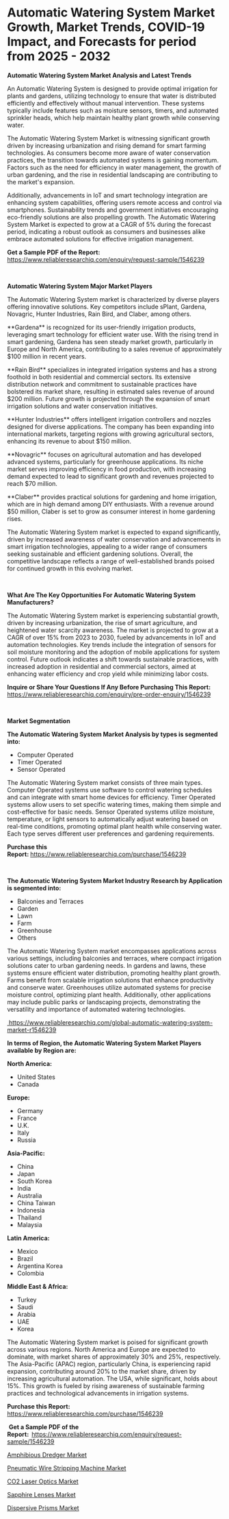 <p><h1>Automatic Watering System Market Growth, Market Trends, COVID-19 Impact, and Forecasts for period from 2025 - 2032</h1></p><p><strong>Automatic Watering System Market Analysis and Latest Trends</strong></p>
<p><p>An Automatic Watering System is designed to provide optimal irrigation for plants and gardens, utilizing technology to ensure that water is distributed efficiently and effectively without manual intervention. These systems typically include features such as moisture sensors, timers, and automated sprinkler heads, which help maintain healthy plant growth while conserving water.</p><p>The Automatic Watering System Market is witnessing significant growth driven by increasing urbanization and rising demand for smart farming technologies. As consumers become more aware of water conservation practices, the transition towards automated systems is gaining momentum. Factors such as the need for efficiency in water management, the growth of urban gardening, and the rise in residential landscaping are contributing to the market's expansion.</p><p>Additionally, advancements in IoT and smart technology integration are enhancing system capabilities, offering users remote access and control via smartphones. Sustainability trends and government initiatives encouraging eco-friendly solutions are also propelling growth. The Automatic Watering System Market is expected to grow at a CAGR of 5% during the forecast period, indicating a robust outlook as consumers and businesses alike embrace automated solutions for effective irrigation management.</p></p>
<p><strong>Get a Sample PDF of the Report:&nbsp;</strong> <a href="https://www.reliableresearchiq.com/enquiry/request-sample/1546239?utm_campaign=973&utm_medium=2&utm_source=Github&utm_content=ia&utm_term=08042025&utm_id=automatic-watering-system">https://www.reliableresearchiq.com/enquiry/request-sample/1546239</a></p>
<p>&nbsp;</p>
<p><strong>Automatic Watering System Major Market Players</strong></p>
<p><p>The Automatic Watering System market is characterized by diverse players offering innovative solutions. Key competitors include sPlant, Gardena, Novagric, Hunter Industries, Rain Bird, and Claber, among others. </p><p>**Gardena** is recognized for its user-friendly irrigation products, leveraging smart technology for efficient water use. With the rising trend in smart gardening, Gardena has seen steady market growth, particularly in Europe and North America, contributing to a sales revenue of approximately $100 million in recent years.</p><p>**Rain Bird** specializes in integrated irrigation systems and has a strong foothold in both residential and commercial sectors. Its extensive distribution network and commitment to sustainable practices have bolstered its market share, resulting in estimated sales revenue of around $200 million. Future growth is projected through the expansion of smart irrigation solutions and water conservation initiatives.</p><p>**Hunter Industries** offers intelligent irrigation controllers and nozzles designed for diverse applications. The company has been expanding into international markets, targeting regions with growing agricultural sectors, enhancing its revenue to about $150 million.</p><p>**Novagric** focuses on agricultural automation and has developed advanced systems, particularly for greenhouse applications. Its niche market serves improving efficiency in food production, with increasing demand expected to lead to significant growth and revenues projected to reach $70 million.</p><p>**Claber** provides practical solutions for gardening and home irrigation, which are in high demand among DIY enthusiasts. With a revenue around $50 million, Claber is set to grow as consumer interest in home gardening rises.</p><p>The Automatic Watering System market is expected to expand significantly, driven by increased awareness of water conservation and advancements in smart irrigation technologies, appealing to a wider range of consumers seeking sustainable and efficient gardening solutions. Overall, the competitive landscape reflects a range of well-established brands poised for continued growth in this evolving market.</p></p>
<p>&nbsp;</p>
<p><strong>What Are The Key Opportunities For Automatic Watering System Manufacturers?</strong></p>
<p><p>The Automatic Watering System market is experiencing substantial growth, driven by increasing urbanization, the rise of smart agriculture, and heightened water scarcity awareness. The market is projected to grow at a CAGR of over 15% from 2023 to 2030, fueled by advancements in IoT and automation technologies. Key trends include the integration of sensors for soil moisture monitoring and the adoption of mobile applications for system control. Future outlook indicates a shift towards sustainable practices, with increased adoption in residential and commercial sectors, aimed at enhancing water efficiency and crop yield while minimizing labor costs.</p></p>
<p><strong>Inquire or Share Your Questions If Any Before Purchasing This Report:</strong> <a href="https://www.reliableresearchiq.com/enquiry/pre-order-enquiry/1546239?utm_campaign=973&utm_medium=2&utm_source=Github&utm_content=ia&utm_term=08042025&utm_id=automatic-watering-system">https://www.reliableresearchiq.com/enquiry/pre-order-enquiry/1546239</a></p>
<p>&nbsp;</p>
<p><strong>Market Segmentation</strong></p>
<p><strong>The Automatic Watering System Market Analysis by types is segmented into:</strong></p>
<p><ul><li>Computer Operated</li><li>Timer Operated</li><li>Sensor Operated</li></ul></p>
<p><p>The Automatic Watering System market consists of three main types. Computer Operated systems use software to control watering schedules and can integrate with smart home devices for efficiency. Timer Operated systems allow users to set specific watering times, making them simple and cost-effective for basic needs. Sensor Operated systems utilize moisture, temperature, or light sensors to automatically adjust watering based on real-time conditions, promoting optimal plant health while conserving water. Each type serves different user preferences and gardening requirements.</p></p>
<p><strong>Purchase this Report:&nbsp;</strong><a href="https://www.reliableresearchiq.com/purchase/1546239?utm_campaign=973&utm_medium=2&utm_source=Github&utm_content=ia&utm_term=08042025&utm_id=automatic-watering-system">https://www.reliableresearchiq.com/purchase/1546239</a></p>
<p>&nbsp;</p>
<p><strong>The Automatic Watering System Market Industry Research by Application is segmented into:</strong></p>
<p><ul><li>Balconies and Terraces</li><li>Garden</li><li>Lawn</li><li>Farm</li><li>Greenhouse</li><li>Others</li></ul></p>
<p><p>The Automatic Watering System market encompasses applications across various settings, including balconies and terraces, where compact irrigation solutions cater to urban gardening needs. In gardens and lawns, these systems ensure efficient water distribution, promoting healthy plant growth. Farms benefit from scalable irrigation solutions that enhance productivity and conserve water. Greenhouses utilize automated systems for precise moisture control, optimizing plant health. Additionally, other applications may include public parks or landscaping projects, demonstrating the versatility and importance of automated watering technologies.</p></p>
<p><a href="https://www.reliableresearchiq.com/global-automatic-watering-system-market-r1546239?utm_campaign=973&utm_medium=2&utm_source=Github&utm_content=ia&utm_term=08042025&utm_id=automatic-watering-system">&nbsp;https://www.reliableresearchiq.com/global-automatic-watering-system-market-r1546239</a></p>
<p><strong>In terms of Region, the Automatic Watering System Market Players available by Region are:</strong></p>
<p>
    <p> <strong> North America: </strong>
        <ul>
            <li>United States</li>
            <li>Canada</li>
        </ul>
        </p> 
    <p> <strong> Europe: </strong>
        <ul>
            <li>Germany</li>
            <li>France</li>
            <li>U.K.</li>
            <li>Italy</li>
            <li>Russia</li>
        </ul>
        </p> 
    <p> <strong> Asia-Pacific: </strong>
        <ul>
            <li>China</li>
            <li>Japan</li>
            <li>South Korea</li>
            <li>India</li>
            <li>Australia</li>
            <li>China Taiwan</li>
            <li>Indonesia</li>
            <li>Thailand</li>
            <li>Malaysia</li>
        </ul>
        </p> 
    <p> <strong> Latin America: </strong>
        <ul>
            <li>Mexico</li>
            <li>Brazil</li>
            <li>Argentina Korea</li>
            <li>Colombia</li>
        </ul>
        </p> 
    <p> <strong> Middle East & Africa: </strong>
        <ul>
            <li>Turkey</li>
            <li>Saudi</li>
            <li>Arabia</li>
            <li>UAE</li>
            <li>Korea</li>
        </ul>
    </p>
    </p>
<p><p>The Automatic Watering System market is poised for significant growth across various regions. North America and Europe are expected to dominate, with market shares of approximately 30% and 25%, respectively. The Asia-Pacific (APAC) region, particularly China, is experiencing rapid expansion, contributing around 20% to the market share, driven by increasing agricultural automation. The USA, while significant, holds about 15%. This growth is fueled by rising awareness of sustainable farming practices and technological advancements in irrigation systems.</p></p>
<p><strong>Purchase this Report: </strong><a href="https://www.reliableresearchiq.com/purchase/1546239?utm_campaign=973&utm_medium=2&utm_source=Github&utm_content=ia&utm_term=08042025&utm_id=automatic-watering-system">https://www.reliableresearchiq.com/purchase/1546239</a></p>
<p>&nbsp;<strong>Get a Sample PDF of the Report:&nbsp;&nbsp;</strong><a href="https://www.reliableresearchiq.com/enquiry/request-sample/1546239?utm_campaign=973&utm_medium=2&utm_source=Github&utm_content=ia&utm_term=08042025&utm_id=automatic-watering-system">https://www.reliableresearchiq.com/enquiry/request-sample/1546239</a></p>
<p><strong></strong></p>
<p><p><a href="https://github.com/rosalinebhakta48/Market-Research-Report-List-1/blob/main/amphibious-dredger-market.md?utm_campaign=973&utm_medium=2&utm_source=Github&utm_content=ia&utm_term=08042025&utm_id=automatic-watering-system">Amphibious Dredger Market</a></p><p><a href="https://github.com/darenph8er/Market-Research-Report-List-1/blob/main/pneumatic-wire-stripping-machine-market.md?utm_campaign=973&utm_medium=2&utm_source=Github&utm_content=ia&utm_term=08042025&utm_id=automatic-watering-system">Pneumatic Wire Stripping Machine Market</a></p><p><a href="https://github.com/hammelximalschid/Market-Research-Report-List-1/blob/main/co2-laser-optics-market.md?utm_campaign=973&utm_medium=2&utm_source=Github&utm_content=ia&utm_term=08042025&utm_id=automatic-watering-system">CO2 Laser Optics Market</a></p><p><a href="https://github.com/ElviraLeka1962/Market-Research-Report-List-1/blob/main/sapphire-lenses-market.md?utm_campaign=973&utm_medium=2&utm_source=Github&utm_content=ia&utm_term=08042025&utm_id=automatic-watering-system">Sapphire Lenses Market</a></p><p><a href="https://github.com/osbornrdaflalo/Market-Research-Report-List-1/blob/main/dispersive-prisms-market.md?utm_campaign=973&utm_medium=2&utm_source=Github&utm_content=ia&utm_term=08042025&utm_id=automatic-watering-system">Dispersive Prisms Market</a></p></p>